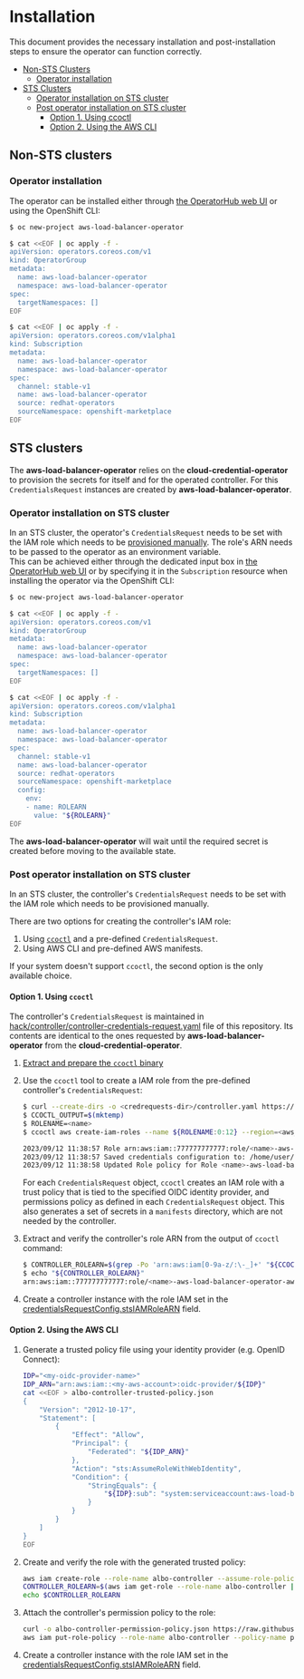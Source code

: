 # Installation

This document provides the necessary installation and post-installation steps to ensure the operator can function correctly.

- [Non-STS Clusters](#non-sts-clusters)
    - [Operator installation](#operator-installation)
- [STS Clusters](#sts-clusters)
    - [Operator installation on STS cluster](#operator-installation-on-sts-cluster)
    - [Post operator installation on STS cluster](#post-operator-installation-on-sts-cluster)
        - [Option 1. Using ccoctl](#option-1-using-ccoctl)
        - [Option 2. Using the AWS CLI](#option-2-using-the-aws-cli)

## Non-STS clusters

### Operator installation

The operator can be installed either through [the OperatorHub web UI](https://docs.openshift.com/container-platform/latest/operators/understanding/olm-understanding-operatorhub.html) or using the OpenShift CLI:

```bash
$ oc new-project aws-load-balancer-operator

$ cat <<EOF | oc apply -f -
apiVersion: operators.coreos.com/v1
kind: OperatorGroup
metadata:
  name: aws-load-balancer-operator
  namespace: aws-load-balancer-operator
spec:
  targetNamespaces: []
EOF

$ cat <<EOF | oc apply -f -
apiVersion: operators.coreos.com/v1alpha1
kind: Subscription
metadata:
  name: aws-load-balancer-operator
  namespace: aws-load-balancer-operator
spec:
  channel: stable-v1
  name: aws-load-balancer-operator
  source: redhat-operators
  sourceNamespace: openshift-marketplace
EOF
```

## STS clusters

The **aws-load-balancer-operator** relies on the **cloud-credential-operator** to provision the secrets for itself and for the operated controller. For this `CredentialsRequest` instances are created by **aws-load-balancer-operator**.

### Operator installation on STS cluster

In an STS cluster, the operator's `CredentialsRequest` needs to be set with the IAM role which needs to be [provisioned manually](prerequisites.md#iam-role-for-sts-clusters). The role's ARN needs to be passed to the operator as an environment variable.    
This can be achieved either through the dedicated input box in [the OperatorHub web UI](https://docs.openshift.com/container-platform/latest/operators/understanding/olm-understanding-operatorhub.html) or by specifying it in the `Subscription` resource when installing the operator via the OpenShift CLI:

```bash
$ oc new-project aws-load-balancer-operator

$ cat <<EOF | oc apply -f -
apiVersion: operators.coreos.com/v1
kind: OperatorGroup
metadata:
  name: aws-load-balancer-operator
  namespace: aws-load-balancer-operator
spec:
  targetNamespaces: []
EOF

$ cat <<EOF | oc apply -f -
apiVersion: operators.coreos.com/v1alpha1
kind: Subscription
metadata:
  name: aws-load-balancer-operator
  namespace: aws-load-balancer-operator
spec:
  channel: stable-v1
  name: aws-load-balancer-operator
  source: redhat-operators
  sourceNamespace: openshift-marketplace
  config:
    env:
    - name: ROLEARN
      value: "${ROLEARN}"
EOF
```

The **aws-load-balancer-operator** will wait until the required secret is created before moving to the available state.

### Post operator installation on STS cluster
In an STS cluster, the controller's `CredentialsRequest` needs to be set with the IAM role which needs to be provisioned manually.

There are two options for creating the controller's IAM role:
1. Using [`ccoctl`](https://docs.openshift.com/container-platform/latest/authentication/managing_cloud_provider_credentials/cco-mode-sts.html#cco-ccoctl-configuring_cco-mode-sts) and a pre-defined `CredentialsRequest`.
2. Using AWS CLI and pre-defined AWS manifests.

If your system doesn't support `ccoctl`, the second option is the only available choice.

#### Option 1. Using `ccoctl`
The controller's `CredentialsRequest` is maintained in [hack/controller/controller-credentials-request.yaml](../hack/controller/controller-credentials-request.yaml) file of this repository.
Its contents are identical to the ones requested by **aws-load-balancer-operator** from the **cloud-credential-operator**.

1. [Extract and prepare the `ccoctl` binary](https://docs.openshift.com/container-platform/4.13/authentication/managing_cloud_provider_credentials/cco-mode-sts.html#cco-ccoctl-configuring_cco-mode-sts)

2. Use the `ccoctl` tool to create a IAM role from the pre-defined controller's `CredentialsRequest`:

    ```bash
   $ curl --create-dirs -o <credrequests-dir>/controller.yaml https://raw.githubusercontent.com/openshift/aws-load-balancer-operator/main/hack/controller/controller-credentials-request.yaml
   $ CCOCTL_OUTPUT=$(mktemp)
   $ ROLENAME=<name>
   $ ccoctl aws create-iam-roles --name ${ROLENAME:0:12} --region=<aws_region> --credentials-requests-dir=<credrequests-dir> --identity-provider-arn <oidc-arn> 2>&1 | tee "${CCOCTL_OUTPUT}"

    2023/09/12 11:38:57 Role arn:aws:iam::777777777777:role/<name>-aws-load-balancer-operator-aws-load-balancer-controller created
    2023/09/12 11:38:57 Saved credentials configuration to: /home/user/<credrequests-dir>/manifests/aws-load-balancer-operator-aws-load-balancer-controller-credentials.yaml
    2023/09/12 11:38:58 Updated Role policy for Role <name>-aws-load-balancer-operator-aws-load-balancer-controller created
    ```

    For each `CredentialsRequest` object, `ccoctl` creates an IAM role with a trust
    policy that is tied to the specified OIDC identity provider, and permissions
    policy as defined in each `CredentialsRequest` object. This also generates a set
    of secrets in a `manifests` directory, which are not needed by the controller.

3. Extract and verify the controller's role ARN from the output of `ccoctl` command:

    ```bash
    $ CONTROLLER_ROLEARN=$(grep -Po 'arn:aws:iam[0-9a-z/:\-_]+' "${CCOCTL_OUTPUT}")
    $ echo "${CONTROLLER_ROLEARN}"
    arn:aws:iam::777777777777:role/<name>-aws-load-balancer-operator-aws-load-balancer-controller
    ```

4. Create a controller instance with the role IAM set in the [credentialsRequestConfig.stsIAMRoleARN](./tutorial.md#credentialsrequestconfigstsiamrolearn) field.

#### Option 2. Using the AWS CLI

1. Generate a trusted policy file using your identity provider (e.g. OpenID Connect):

    ```bash
    IDP="<my-oidc-provider-name>"
    IDP_ARN="arn:aws:iam::<my-aws-account>:oidc-provider/${IDP}"
    cat <<EOF > albo-controller-trusted-policy.json
    {
        "Version": "2012-10-17",
        "Statement": [
            {
                "Effect": "Allow",
                "Principal": {
                    "Federated": "${IDP_ARN}"
                },
                "Action": "sts:AssumeRoleWithWebIdentity",
                "Condition": {
                    "StringEquals": {
                        "${IDP}:sub": "system:serviceaccount:aws-load-balancer-operator:aws-load-balancer-controller-cluster"
                    }
                }
            }
        ]
    }
    EOF
    ```

2. Create and verify the role with the generated trusted policy:

    ```bash
    aws iam create-role --role-name albo-controller --assume-role-policy-document file://albo-controller-trusted-policy.json
    CONTROLLER_ROLEARN=$(aws iam get-role --role-name albo-controller | grep '^ROLE' | grep -Po 'arn:aws:iam[0-9a-z/:\-_]+')
    echo $CONTROLLER_ROLEARN
    ```

3. Attach the controller's permission policy to the role:

    ```bash
    curl -o albo-controller-permission-policy.json https://raw.githubusercontent.com/openshift/aws-load-balancer-operator/main/assets/iam-policy.json
    aws iam put-role-policy --role-name albo-controller --policy-name perms-policy-albo-controller --policy-document file://albo-controller-permission-policy.json
    ```

4. Create a controller instance with the role IAM set in the [credentialsRequestConfig.stsIAMRoleARN](./tutorial.md#credentialsrequestconfigstsiamrolearn) field.
